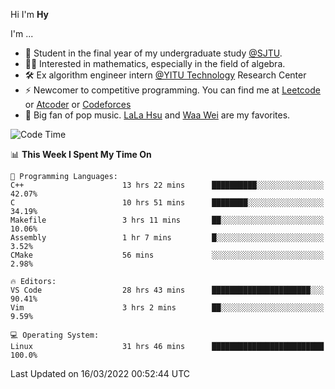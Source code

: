 Hi I'm **Hy**

I'm ...
- 🌱 Student in the final year of my undergraduate study [@SJTU](https://en.sjtu.edu.cn/).
- 👨‍🔬 Interested in mathematics, especially in the field of algebra.
- 🛠️ Ex algorithm engineer intern [@YITU Technology](https://www.yitutech.com/en/) Research Center
- ⚡ Newcomer to competitive programming. You can find me at [Leetcode](https://leetcode-cn.com/u/_hy3/) or [Atcoder](https://atcoder.jp/users/Hy3) or [Codeforces](https://codeforces.com/profile/Hy3)
- 🎵 Big fan of pop music. [LaLa Hsu](https://music.apple.com/cn/artist/%E5%BE%90%E4%BD%B3%E8%8E%B9/387317532) and [Waa Wei](https://music.apple.com/cn/artist/%E9%AD%8F%E5%A6%82%E8%90%B1/426913195) are my favorites.

<!--START_SECTION:waka-->
![Code Time](http://img.shields.io/badge/Code%20Time-36%20hrs%2033%20mins-blue)

📊 **This Week I Spent My Time On** 

```text
💬 Programming Languages: 
C++                      13 hrs 22 mins      ██████████░░░░░░░░░░░░░░░   42.07% 
C                        10 hrs 51 mins      ████████░░░░░░░░░░░░░░░░░   34.19% 
Makefile                 3 hrs 11 mins       ██░░░░░░░░░░░░░░░░░░░░░░░   10.06% 
Assembly                 1 hr 7 mins         █░░░░░░░░░░░░░░░░░░░░░░░░   3.52% 
CMake                    56 mins             ░░░░░░░░░░░░░░░░░░░░░░░░░   2.98%

🔥 Editors: 
VS Code                  28 hrs 43 mins      ██████████████████████░░░   90.41% 
Vim                      3 hrs 2 mins        ██░░░░░░░░░░░░░░░░░░░░░░░   9.59%

💻 Operating System: 
Linux                    31 hrs 46 mins      █████████████████████████   100.0%

```


 Last Updated on 16/03/2022 00:52:44 UTC
<!--END_SECTION:waka-->

